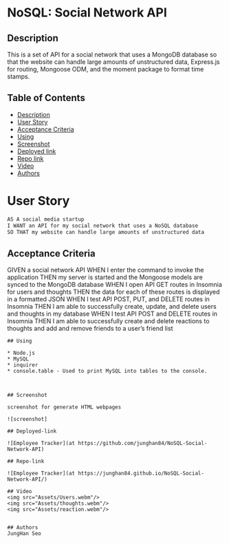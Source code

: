 # NoSQL: Social Network API

## Description
This is a set of API for a social network that uses a MongoDB database so that the website can handle large amounts of unstructured data, Express.js for routing, Mongoose ODM, and the moment package to format time stamps.

## Table of Contents

- [Description](#description)
- [User Story](#user-story)
- [Acceptance Criteria](#acceptance-critegitia)
- [Using](#Using)
- [Screenshot](#screenshot)
- [Deployed link](#Deployed-link)
- [Repo link](#Repo-link)
- [Video](#Video)
- [Authors](#Authors)

# User Story

```md
AS A social media startup
I WANT an API for my social network that uses a NoSQL database
SO THAT my website can handle large amounts of unstructured data
```

## Acceptance Criteria

GIVEN a social network API
WHEN I enter the command to invoke the application
THEN my server is started and the Mongoose models are synced to the MongoDB database
WHEN I open API GET routes in Insomnia for users and thoughts
THEN the data for each of these routes is displayed in a formatted JSON
WHEN I test API POST, PUT, and DELETE routes in Insomnia
THEN I am able to successfully create, update, and delete users and thoughts in my database
WHEN I test API POST and DELETE routes in Insomnia
THEN I am able to successfully create and delete reactions to thoughts and add and remove friends to a user’s friend list
```
## Using

* Node.js
* MySQL
* inquirer
* console.table - Used to print MySQL into tables to the console.



## Screenshot

screenshot for generate HTML webpages

![screenshot]

## Deployed-link

![Employee Tracker](at https://github.com/junghan84/NoSQL-Social-Network-API) 

## Repo-link 

![Employee Tracker](at https://junghan84.github.io/NoSQL-Social-Network-API/)

## Video
<img src="Assets/Users.webm"/>
<img src="Assets/thoughts.webm"/>
<img src="Assets/reaction.webm"/>


## Authors
JungHan Seo